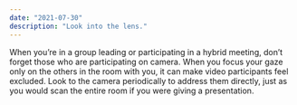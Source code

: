 ```yaml
---
date: "2021-07-30"
description: "Look into the lens."
---
```


When you’re in a group leading or participating in a hybrid meeting, don’t forget those who are participating on camera. When you focus your gaze only on the others in the room with you, it can make video participants feel excluded. Look to the camera periodically to address them directly, just as you would scan the entire room if you were giving a presentation.